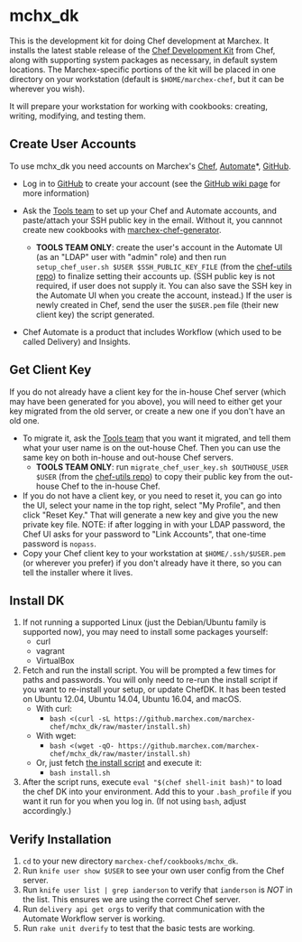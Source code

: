 # mchx_dk

This is the development kit for doing Chef development at Marchex.  It installs the latest stable release of the [Chef Development Kit](https://github.com/chef/chef-dk) from Chef, along with supporting system packages as necessary, in default system locations.  The Marchex-specific portions of the kit will be placed in one directory on your workstation (default is `$HOME/marchex-chef`, but it can be wherever you wish).

It will prepare your workstation for working with cookbooks: creating, writing, modifying, and testing them.


## Create User Accounts

To use mchx_dk you need accounts on Marchex's [Chef](https://chef.marchex.com/), [Automate](https://delivery.marchex.com/)*, [GitHub](https://github.marchex.com/).

* Log in to [GitHub](https://github.marchex.com/) to create your account (see the [GitHub wiki page](http://wiki.marchex.com/index.php/GitHub#Access) for more information)
* Ask the [Tools team](mailto:tools-team@marchex.com?subject=Please%20set%20up%20my%20Chef%20and%20Automate%20accounts&body=Here%27s%20my%20public%20SSH%20key%20(output%20of%20%60ssh-add%20-L%60%20on%20my%20workstation)%3A) to set up your Chef and Automate accounts, and paste/attach your SSH public key in the email.  Without it, you cannnot create new cookbooks with [marchex-chef-generator](https://github.marchex.com/marchex-chef/marchex-chef-generator/).
  * **TOOLS TEAM ONLY**: create the user's account in the Automate UI (as an "LDAP" user with "admin" role) and then run `setup_chef_user.sh $USER $SSH_PUBLIC_KEY_FILE` (from the [chef-utils repo](https://github.marchex.com/marchex-chef/chef-utils/)) to finalize setting their accounts up.  (SSH public key is not required, if user does not supply it.  You can also save the SSH key in the Automate UI when you create the account, instead.)  If the user is newly created in Chef, send the user the `$USER.pem` file (their new client key) the script generated.


* Chef Automate is a product that includes Workflow (which used to be called Delivery) and Insights.


## Get Client Key

If you do not already have a client key for the in-house Chef server (which may have been generated for you above), you will need to either get your key migrated from the old server, or create a new one if you don't have an old one.

* To migrate it, ask the [Tools team](mailto:tools-team@marchex.com?subject=Please%20migrate%20my%20Chef%20key) that you want it migrated, and tell them what your user name is on the out-house Chef.  Then you can use the same key on both in-house and out-house Chef servers.
  * **TOOLS TEAM ONLY**:  run `migrate_chef_user_key.sh $OUTHOUSE_USER $USER` (from the [chef-utils repo](https://github.marchex.com/marchex-chef/chef-utils/)) to copy their public key from the out-house Chef to the in-house Chef.
* If you do not have a client key, or you need to reset it, you can go into the UI, select your name in the top right, select "My Profile", and then click "Reset Key."  That will generate a new key and give you the new private key file.  NOTE: if after logging in with your LDAP password, the Chef UI asks for your password to "Link Accounts", that one-time password is `nopass`.
* Copy your Chef client key to your workstation at `$HOME/.ssh/$USER.pem` (or wherever you prefer) if you don't already have it there, so you can tell the installer where it lives.


## Install DK

1. If not running a supported Linux (just the Debian/Ubuntu family is supported now), you may need to install some packages yourself:
    * curl
    * vagrant
    * VirtualBox
1. Fetch and run the install script. You will be prompted a few times for paths and passwords. You will only need to re-run the install script if you want to re-install your setup, or update ChefDK.  It has been tested on Ubuntu 12.04, Ubuntu 14.04, Ubuntu 16.04, and macOS.
    * With curl:
        * `bash <(curl -sL https://github.marchex.com/marchex-chef/mchx_dk/raw/master/install.sh)`
    * With wget:
        * `bash <(wget -qO- https://github.marchex.com/marchex-chef/mchx_dk/raw/master/install.sh)`
    * Or, just fetch [the install script](https://github.marchex.com/marchex-chef/mchx_dk/raw/master/install.sh) and execute it:
        * `bash install.sh`
1. After the script runs, execute `eval "$(chef shell-init bash)"` to load the chef DK into your environment.  Add this to your `.bash_profile` if you want it run for you when you log in.  (If not using `bash`, adjust accordingly.)


## Verify Installation

1. `cd` to your new directory `marchex-chef/cookbooks/mchx_dk`.
1. Run `knife user show $USER` to see your own user config from the Chef server.
1. Run `knife user list | grep ianderson` to verify that `ianderson` is *NOT* in the list.  This ensures we are using the correct Chef server.
1. Run `delivery api get orgs` to verify that communication with the Automate Workflow server is working.
1. Run `rake unit dverify` to test that the basic tests are working.
